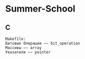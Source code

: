 # Summer-School

## C
    Makefile:
    Битовые Операции –– bit_operation
    Массивы –– array
    Указатели –– pointer
